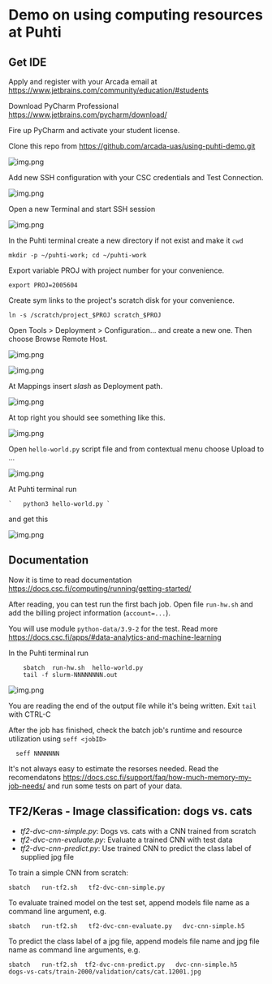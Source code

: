 # Demo on using computing resources at Puhti

## Get IDE

Apply and register with your Arcada email at  https://www.jetbrains.com/community/education/#students

Download PyCharm Professional https://www.jetbrains.com/pycharm/download/

Fire up PyCharm and activate your student license.

Clone this repo from https://github.com/arcada-uas/using-puhti-demo.git

![img.png](pics/img-01.png)

Add new SSH configuration with your CSC credentials and Test Connection.

![img.png](pics/img-02.png)

Open a new Terminal and start SSH session

![img.png](pics/img-03.png)

In the Puhti terminal create a new directory if not exist and make it `cwd`

```
mkdir -p ~/puhti-work; cd ~/puhti-work
```
Export variable PROJ with project number for your convenience.

```
export PROJ=2005604
```
Create sym links to the project's scratch disk for your convenience.
```
ln -s /scratch/project_$PROJ scratch_$PROJ
```
Open Tools > Deployment > Configuration... and create a new one. 
Then choose Browse Remote Host.

![img.png](pics/img-04.png)

![img.png](pics/img-05.png)

At Mappings insert _slash_ as Deployment path.

![img.png](pics/img-07.png)

At top right you should see something like this.

![img.png](pics/img-06.png)

Open `hello-world.py` script file and from contextual menu choose Upload to ...

![img.png](pics/img-08.png)

At Puhti terminal run 
```
`   python3 hello-world.py `
```
and get this

![img.png](pics/img-09.png)

## Documentation

Now it is time to read documentation https://docs.csc.fi/computing/running/getting-started/ 

After reading, you can test run the first bach job. Open file `run-hw.sh` 
and add the billing project information (`account=...`).

You will use module `python-data/3.9-2` for the test. 
Read more https://docs.csc.fi/apps/#data-analytics-and-machine-learning

In the Puhti terminal run 

```
    sbatch  run-hw.sh  hello-world.py
    tail -f slurm-NNNNNNNN.out
```

![img.png](pics/img-10.png)

You are reading the end of the output file while it's being written. 
Exit `tail` with CTRL-C

After the job has finished, check the batch job's runtime and resource utilization using `seff <jobID>`
```
  seff NNNNNNN
```
It's not always easy to estimate the resorses needed. Read the recomendatons https://docs.csc.fi/support/faq/how-much-memory-my-job-needs/ 
and run some tests on part of your data.


## TF2/Keras - Image classification: dogs vs. cats

* *tf2-dvc-cnn-simple.py*: Dogs vs. cats with a CNN trained from scratch
* *tf2-dvc-cnn-evaluate.py*: Evaluate a trained CNN with test data
* *tf2-dvc-cnn-predict.py*: Use trained CNN to predict the class label of supplied jpg file

To train a simple CNN from scratch:

    sbatch   run-tf2.sh   tf2-dvc-cnn-simple.py

To evaluate trained model on the test set, append models file name as a command line argument, e.g.

    sbatch   run-tf2.sh   tf2-dvc-cnn-evaluate.py   dvc-cnn-simple.h5

To predict the class label of a jpg file, append models file name and jpg file name as command line arguments, e.g.

    sbatch   run-tf2.sh  tf2-dvc-cnn-predict.py   dvc-cnn-simple.h5    dogs-vs-cats/train-2000/validation/cats/cat.12001.jpg

